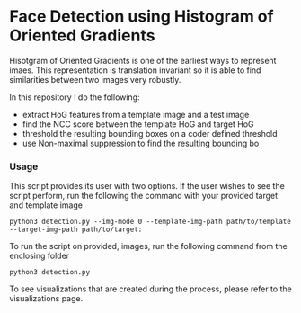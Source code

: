 # Face Detection using Histogram of Oriented Gradients

Hisotgram of Oriented Gradients is one of the earliest ways to represent imaes. This representation 
is translation invariant so it is able to find similarities between two images very robustly. 

In this repository I do the following:
- extract HoG features from a template image and a test image
- find the NCC score between the template HoG and target HoG
- threshold the resulting bounding boxes on a coder defined threshold
- use Non-maximal suppression to find the resulting bounding bo

### Usage

This script provides its user with two options. If the user wishes to see the script perform, run 
the following the command with your provided target and template image

```buildoutcfg
python3 detection.py --img-mode 0 --template-img-path path/to/template --target-img-path path/to/target:
```
To run the script on provided, images, run the following command from the enclosing folder

```buildoutcfg
python3 detection.py
```


To see visualizations that are created during the process, please refer to the visualizations page.

